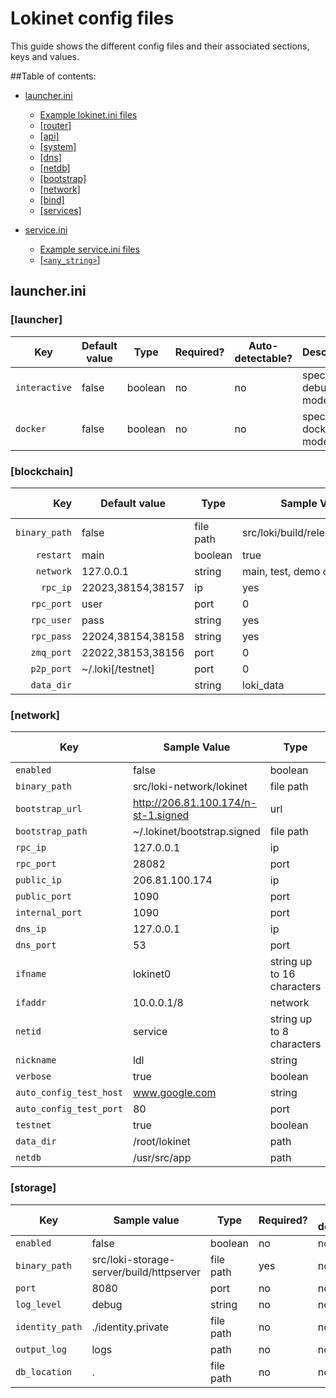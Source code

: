 # Lokinet config files

This guide shows the different config files and their associated sections, keys and values.

##Table of contents:

- [launcher.ini](#launcherini)
     - [Example lokinet.ini files](#example-lokinetini-files)
     - [[router]](#router)
     - [[api]](#api)
     - [[system]](#system)
     - [[dns]](#dns)
     - [[netdb]](#netdb)
     - [[bootstrap]](#bootstrap)
     - [[network]](#network)
     - [[bind]](#bind)
     - [[services]](#services)

- [service.ini](#ltfilenamegtini)
	 - [Example service.ini files](#example-lokinetini-files_1)
	 - [[`<any_string>`]](#ltany_stringgt)

## launcher.ini

### [launcher]

|            Key | Default value | Type    | Required? | Auto-detectable? | Description         |
|----------------|---------------|---------|-----------|------------------|---------------------|
| `interactive` | false         | boolean | no        | no               | special debug mode  |
|      `docker` | false         | boolean | no        | no               | special docker mode |

### [blockchain]

|           Key | Default value     | Type      | Sample Value                     | Required? | Auto-detectable? |
|--------------:|-------------------|-----------|----------------------------------|-----------|------------------|
| `binary_path` | false             | file path | src/loki/build/release/bin/lokid | no        | no               |
|     `restart` | main              | boolean   | true                             | no        | no               |
|     `network` | 127.0.0.1         | string    | main, test, demo or staging      | no        | no               |
|      `rpc_ip` | 22023,38154,38157 | ip        | yes                              | no        |                  |
|    `rpc_port` | user              | port      | 0                                | no        | no               |
| `rpc_user`    | pass              | string    | yes                              | no        |                  |
| `rpc_pass`    | 22024,38154,38158 | string    | yes                              | no        |                  |
| `zmq_port`    | 22022,38153,38156 | port      | 0                                | no        | no               |
| `p2p_port`    | ~/.loki[/testnet] | port      | 0                                | no        | no               |
| `data_dir`    |                   | string    | loki_data                        | no        | no               |

### [network]

|                     Key | Sample Value                        | Type                       | Required? | Auto-detectable? |
|-------------------------|-------------------------------------|----------------------------|-----------|------------------|
|               `enabled` | false                               | boolean                    | no        | no               |
|           `binary_path` | src/loki-network/lokinet            | file path                  | yes       | no               |
|         `bootstrap_url` | http://206.81.100.174/n-st-1.signed | url                        | no        | no               |
|        `bootstrap_path` | ~/.lokinet/bootstrap.signed         | file path                  | no        | yes              |
|                `rpc_ip` | 127.0.0.1                           | ip                         | no        | no               |
| `rpc_port`              | 28082                               | port                       | no        | no               |
| `public_ip`             | 206.81.100.174                      | ip                         | no        | yes              |
| `public_port`           | 1090                                | port                       | no        | no               |
| `internal_port`         | 1090                                | port                       | no        | no               |
| `dns_ip`                | 127.0.0.1                           | ip                         | no        | yes              |
| `dns_port`              | 53                                  | port                       | no        | yes              |
| `ifname`                | lokinet0                            | string up to 16 characters | no        | yes              |
| `ifaddr`                | 10.0.0.1/8                          | network                    | no        | yes              |
| `netid`                 | service                             | string up to 8 characters  | no        | yes              |
| `nickname`              | ldl                                 | string                     | no        | no               |
| `verbose`               | true                                | boolean                    | no        | no               |
| `auto_config_test_host` | www.google.com                      | string                     | no        | no               |
| `auto_config_test_port` | 80                                  | port                       | no        | no               |
| `testnet`               | true                                | boolean                    | no        | yes              |
| `data_dir`              | /root/lokinet                       | path                       | no        | no               |
| `netdb`                 | /usr/src/app                        | path                       | no        | no               |

### [storage]

|             Key | Sample value                             | Type      | Required? | Auto-detectable? |
|-----------------|------------------------------------------|-----------|-----------|------------------|
| `enabled`       | false                                    | boolean   | no        | no               |
| `binary_path`   | src/loki-storage-server/build/httpserver | file path | yes       | no               |
| `port`          | 8080                                     | port      | no        | no               |
| `log_level`     | debug                                    | string    | no        | no               |
| `identity_path` | ./identity.private                       | file path | no        | no               |
| `output_log`    | logs                                     | path      | no        | no               |
| `db_location`   | .                                        | file path | no        | no               |